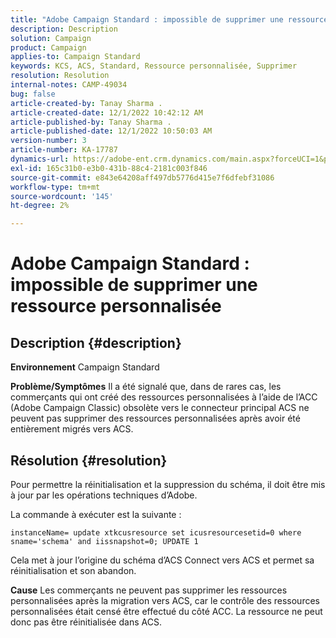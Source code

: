 ```yaml
---
title: "Adobe Campaign Standard : impossible de supprimer une ressource personnalisée"
description: Description
solution: Campaign
product: Campaign
applies-to: Campaign Standard
keywords: KCS, ACS, Standard, Ressource personnalisée, Supprimer
resolution: Resolution
internal-notes: CAMP-49034
bug: false
article-created-by: Tanay Sharma .
article-created-date: 12/1/2022 10:42:12 AM
article-published-by: Tanay Sharma .
article-published-date: 12/1/2022 10:50:03 AM
version-number: 3
article-number: KA-17787
dynamics-url: https://adobe-ent.crm.dynamics.com/main.aspx?forceUCI=1&pagetype=entityrecord&etn=knowledgearticle&id=45b12fca-6471-ed11-9562-6045bd006239
exl-id: 165c31b0-e3b0-431b-88c4-2181c003f846
source-git-commit: e843e64208aff497db5776d415e7f6dfebf31086
workflow-type: tm+mt
source-wordcount: '145'
ht-degree: 2%

---
```


# Adobe Campaign Standard : impossible de supprimer une ressource personnalisée

## Description {#description}

<b>Environnement</b>
Campaign Standard


<b>Problème/Symptômes</b>
Il a été signalé que, dans de rares cas, les commerçants qui ont créé des ressources personnalisées à l’aide de l’ACC (Adobe Campaign Classic) obsolète vers le connecteur principal ACS ne peuvent pas supprimer des ressources personnalisées après avoir été entièrement migrés vers ACS.


## Résolution {#resolution}


Pour permettre la réinitialisation et la suppression du schéma, il doit être mis à jour par les opérations techniques d’Adobe.

La commande à exécuter est la suivante :

`instanceName= update xtkcusresource set icusresourcesetid=0 where sname='schema' and iissnapshot=0; UPDATE 1`

Cela met à jour l’origine du schéma d’ACS Connect vers ACS et permet sa réinitialisation et son abandon.


<b>Cause</b>
Les commerçants ne peuvent pas supprimer les ressources personnalisées après la migration vers ACS, car le contrôle des ressources personnalisées était censé être effectué du côté ACC. La ressource ne peut donc pas être réinitialisée dans ACS.
